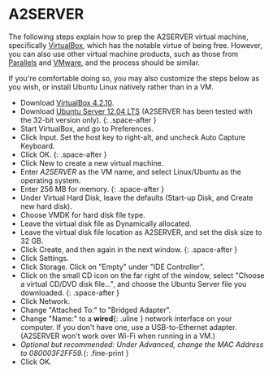 # A2SERVER

The following steps explain how to prep the A2SERVER virtual machine,
specifically [VirtualBox][], which has the notable virtue of being free.
However, you can also use other virtual machine products, such as those from
[Parallels][] and [VMware][], and the process should be similar.

If you're comfortable doing so, you may also customize the steps below as you
wish, or install Ubuntu Linux natively rather than in a VM.

* Download [VirtualBox 4.2.10][VBox download].
* Download [Ubuntu Server 12.04 LTS][Ubuntu server download] (A2SERVER has been tested with the
  32-bit version only).
{: .space-after }
* Start VirtualBox, and go to Preferences.
* Click Input. Set the host key to right-alt, and uncheck Auto Capture
  Keyboard.
* Click OK.
{: .space-after }
* Click New to create a new virtual machine.
* Enter *A2SERVER* as the VM name, and select Linux/Ubuntu as the operating
  system.
* Enter 256 MB for memory.
{: .space-after }
* Under Virtual Hard Disk, leave the defaults (Start-up Disk, and Create new
  hard disk).
* Choose VMDK for hard disk file type.
* Leave the virtual disk file as Dynamically allocated.
* Leave the virtual disk file location as A2SERVER, and set the disk size to
  32 GB.
* Click Create, and then again in the next window.
{: .space-after }
* Click Settings.
* Click Storage. Click on \"Empty\" under \"IDE Controller\".
* Click on the small CD icon on the far right of the window, select \"Choose a
  virtual CD/DVD disk file...\", and choose the Ubuntu Server file you
  downloaded.
{: .space-after }
* Click Network.
* Change \"Attached To:\" to \"Bridged Adapter\".
* Change \"Name:\" to a __wired__{: .uline } network interface on your computer.  If you
  don't have one, use a USB-to-Ethernet adapter. (A2SERVER won't work over
  Wi-Fi when running in a VM.)
* *Optional but recommended: Under Advanced, change the MAC Address to
  080003F2FF59.*{: .fine-print }
* Click OK.

[VirtualBox]: http://www.virtualbox.org/
[Parallels]: http://www.parallels.com/
[VMware]: http://www.vmware.com/
[VBox download]: https://www.virtualbox.org/wiki/Downloads/
[Ubuntu server download]: http://www.ubuntu.com/download/server/

